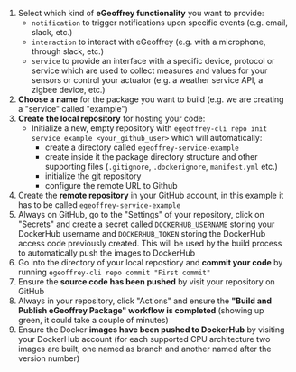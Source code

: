 
1. Select which kind of **eGeoffrey functionality** you want to provide:
    * `notification` to trigger notifications upon specific events (e.g. email, slack, etc.)
    * `interaction` to interact with eGeoffrey (e.g. with a microphone, through slack, etc.)
    * `service` to provide an interface with a specific device, protocol or service which are used to collect measures and values for your sensors or control your actuator (e.g. a weather service API, a zigbee device, etc.)
1. **Choose a name** for the package you want to build (e.g. we are creating a "service" called "example")
1. **Create the local repository** for hosting your code:
    * Initialize a new, empty repository with `egeoffrey-cli repo init service example <your_github_user>` which will automatically:
        * create a directory called `egeoffrey-service-example` 
        * create inside it the package directory structure and other supporting files (`.gitignore`, `.dockerignore`, `manifest.yml` etc.)
        * initialize the git repository 
        * configure the remote URL to Github
1. Create the **remote repository** in your GitHub account, in this example it has to be called `egeoffrey-service-example`
1. Always on GitHub, go to the "Settings" of your repository, click on "Secrets" and create a secret called `DOCKERHUB_USERNAME` storing your DockerHub username and `DOCKERHUB_TOKEN` storing the DockerHub access code previously created. This will be used by the build process to automatically push the images to DockerHub
1. Go into the directory of your local repostiory and **commit your code** by running `egeoffrey-cli repo commit "First commit"`
1. Ensure the **source code has been pushed** by visit your repository on GitHub
1. Always in your repository, click "Actions" and ensure the **"Build and Publish eGeoffrey Package" workflow is completed** (showing up green, it could take a couple of minutes) 
1. Ensure the Docker **images have been pushed to DockerHub** by visiting your DockerHub account (for each supported CPU architecture two images are built, one named as branch and another named after the version number)
